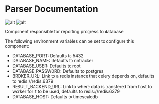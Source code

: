 # Parser Documentation
![alt](https://img.shields.io/badge/Python-3776AB?style=for-the-badge&logo=python&logoColor=white)  ![alt](https://img.shields.io/badge/Flask-000000?style=for-the-badge&logo=flask&logoColor=whit) 

Component responsible for reporting progress to database

The following environment variables can be set to configure this component:

- DATABASE_PORT: Defaults to 5432
- DATABASE_NAME: Defaults to nntracker
- DATABASE_USER: Defaults to root
- DATABASE_PASSWORD: Defaults to postgres
- BROKER_URL: Link to a redis instance that celery depends on, defaults to redis://redis:6379
- RESULT_BACKEND_URL: Link to where data is transfered from host to worker for it to be used, defaults to redis://redis:6379
- DATABASE_HOST: Defaults to timescaledb
